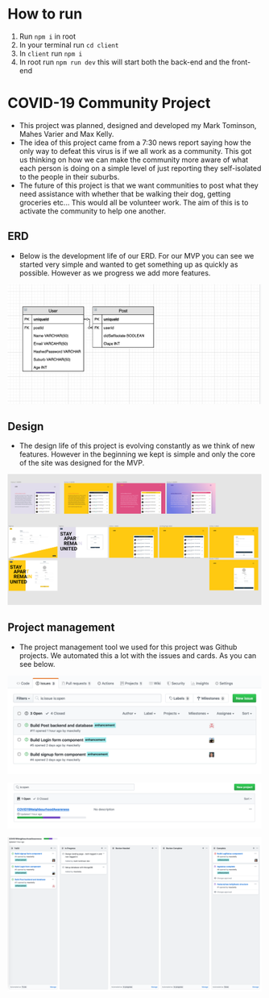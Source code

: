 # How to run

  1. Run `npm i` in root
  2. In your terminal run `cd client`
  3. In `client` run `npm i`
  4. In root run `npm run dev` this will start both the back-end and the front-end 

# COVID-19 Community Project

  - This project was planned, designed and developed my Mark Tominson, Mahes Varier and Max Kelly. 
  - The idea of this project came from a 7:30 news report saying how the only way to defeat this virus is if we all work as a community. This got us thinking on how we can make the community more aware of what each person is doing on a simple level of just reporting they self-isolated to the people in their suburbs. 
  - The future of this project is that we want communities to post what they need assistance with whether that be walking their dog, getting groceries etc... This would all be volunteer work. The aim of this is to activate the community to help one another.

## ERD

  - Below is the development life of our ERD. For our MVP you can see we started very simple and wanted to get something up as quickly as possible. However as we progress we add more features.

  ![ERD](./assets/ERD/ERD_image_1.png)

## Design

  - The design life of this project is evolving constantly as we think of new features. However in the beginning we kept is simple and only the core of the site was designed for the MVP. 

  ![Design Image One](./assets/design/design_image_1.png)

## Project management

  - The project management tool we used for this project was Github projects. We automated this a lot with the issues and cards. As you can see below.

  ![Project Management Image One](./assets/projectManagement/project_management_image_1.png)

  ![Project Management Image Two](./assets/projectManagement/project_management_image_2.png)

  ![Project Management Image Three](./assets/projectManagement/project_management_image_3.png)

